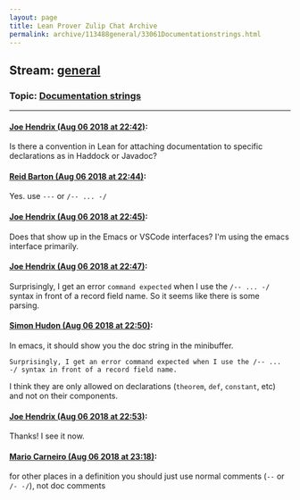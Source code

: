 ```yaml
---
layout: page
title: Lean Prover Zulip Chat Archive 
permalink: archive/113488general/33061Documentationstrings.html
---
```


## Stream: [general](index.html)
### Topic: [Documentation strings](33061Documentationstrings.html)

---

#### [Joe Hendrix (Aug 06 2018 at 22:42)](https://leanprover.zulipchat.com/#narrow/stream/113488-general/topic/Documentation%20strings/near/131003087):
Is there a convention in Lean for attaching documentation to specific declarations as in Haddock or Javadoc?

#### [Reid Barton (Aug 06 2018 at 22:44)](https://leanprover.zulipchat.com/#narrow/stream/113488-general/topic/Documentation%20strings/near/131003136):
Yes. use `---` or `/-- ... -/`

#### [Joe Hendrix (Aug 06 2018 at 22:45)](https://leanprover.zulipchat.com/#narrow/stream/113488-general/topic/Documentation%20strings/near/131003264):
Does that show up in the Emacs or VSCode interfaces?  I'm using the emacs interface primarily.

#### [Joe Hendrix (Aug 06 2018 at 22:47)](https://leanprover.zulipchat.com/#narrow/stream/113488-general/topic/Documentation%20strings/near/131003391):
Surprisingly, I get an error `command expected` when I use the `/-- ... -/` syntax in front of a record field name.  So it seems like there is some parsing.

#### [Simon Hudon (Aug 06 2018 at 22:50)](https://leanprover.zulipchat.com/#narrow/stream/113488-general/topic/Documentation%20strings/near/131003541):
In emacs, it should show you the doc string in the minibuffer. 

```quote
Surprisingly, I get an error command expected when I use the /-- ... -/ syntax in front of a record field name.
```

I think they are only allowed on declarations (`theorem`, `def`, `constant`, etc) and not on their components.

#### [Joe Hendrix (Aug 06 2018 at 22:53)](https://leanprover.zulipchat.com/#narrow/stream/113488-general/topic/Documentation%20strings/near/131003709):
Thanks!  I see it now.

#### [Mario Carneiro (Aug 06 2018 at 23:18)](https://leanprover.zulipchat.com/#narrow/stream/113488-general/topic/Documentation%20strings/near/131004824):
for other places in a definition you should just use normal comments (`--` or `/- -/`), not doc comments

